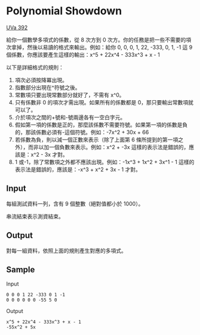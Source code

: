# Polynomial Showdown

[UVa 392](https://onlinejudge.org/index.php?option=com_onlinejudge&Itemid=8&page=show_problem&problem=328)

給你一個數學多項式的係數，從 8 次方到 0 次方。你的任務是把一些不需要的項次拿掉，然後以易讀的格式來輸出。例如：給你 0, 0, 0, 1, 22, -333, 0, 1, -1 這 9 個係數，你應該要產生這樣的輸出：x^5 + 22x^4 - 333x^3 + x - 1

以下是詳細格式的規則：

1. 項次必須按降冪出現。
2. 指數部分出現在^符號之後。
3. 常數項只要出現常數部分就好了，不需有 x^0。
4. 只有係數非 0 的項次才需出現。如果所有的係數都是 0，那只要輸出常數項就可以了。
5. 介於項次之間的+號和-號兩邊各有一空白字元。
6. 假如第一項的係數是正的，那麼該係數不需要符號。如果第一項的係數是負的，那該係數必須有-這個符號。例如：-7x^2 + 30x + 66
7. 若係數為負，則以減一個正數來表示（除了上面第 6 條所提到的第一項之外），而非以加一個負數來表示。例如：x^2 + -3x 這樣的表示法是錯誤的，應該是：x^2 - 3x 才對。
8. 1 或-1，除了常數項之外都不應該出現。例如：-1x^3 + 1x^2 + 3x^1 - 1 這樣的表示法是錯誤的，應該是：-x^3 + x^2 + 3x - 1 才對。

## Input

每組測試資料一列，含有 9 個整數（絕對值都小於 1000）。

串流結束表示測資結束。

## Output

對每一組資料，依照上面的規則產生對應的多項式。

## Sample

Input

```
0 0 0 1 22 -333 0 1 -1
0 0 0 0 0 0 -55 5 0
```

Output

```
x^5 + 22x^4 - 333x^3 + x - 1
-55x^2 + 5x
```
